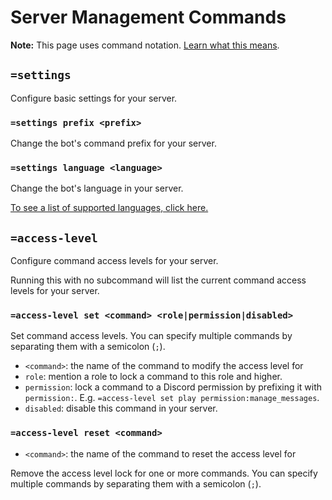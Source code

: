 # Server Management Commands

**Note:** This page uses command notation. [Learn what this means](../notation.md).

## `=settings`

Configure basic settings for your server.

### `=settings prefix <prefix>`

Change the bot's command prefix for your server.

### `=settings language <language>`

Change the bot's language in your server.

[To see a list of supported languages, click here.](../i18n/languages.md)

## `=access-level`

Configure command access levels for your server.

Running this with no subcommand will list the current command access levels for your server.

### `=access-level set <command> <role|permission|disabled>`

Set command access levels. You can specify multiple commands by separating them with a semicolon (`;`).

- `<command>`: the name of the command to modify the access level for
- `role`: mention a role to lock a command to this role and higher.
- `permission`: lock a command to a Discord permission by prefixing it with `permission:`. E.g. `=access-level set play permission:manage_messages`.
- `disabled`: disable this command in your server.

### `=access-level reset <command>`

- `<command>`: the name of the command to reset the access level for

Remove the access level lock for one or more commands. You can specify multiple commands by separating them with a semicolon (`;`).
